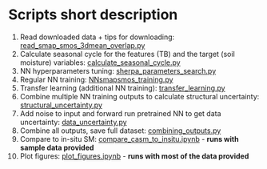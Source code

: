 # Scripts short description

1. Read downloaded data + tips for downloading: [read_smap_smos_3dmean_overlap.py](read_smap_smos_3dmean_overlap.py)
2. Calculate seasonal cycle for the features (TB) and the target (soil moisture) variables: [calculate_seasonal_cycle.py](calculate_seasonal_cycle.py)
3. NN hyperparameters tuning: [sherpa_parameters_search.py](sherpa_parameters_search.py)
4. Regular NN training: [NNsmapsmos_training.py](NNsmapsmos_training.py)
5. Transfer learning (additional NN training): [transfer_learning.py](transfer_learning.py)
6. Combine multiple NN training outputs to calculate structural uncertainty: [structural_uncertainty.py](structural_uncertainty.py)
7. Add noise to input and forward run pretrained NN to get data uncertainty: [data_uncertainty.py](data_uncertainty.py) 
8. Combine all outputs, save full dataset: [combining_outputs.py](combining_outputs.py) 
9. Compare to in-situ SM: [compare_casm_to_insitu.ipynb](compare_casm_to_insitu.ipynb) - **runs with sample data provided**
10. Plot figures: [plot_figures.ipynb](plot_figures.ipynb) - **runs with most of the data provided** 
